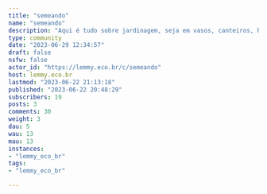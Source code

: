 ```yaml
---
title: "semeando" 
name: "semeando"
description: "Aqui é tudo sobre jardinagem, seja em vasos, canteiros, hortas e enfim! "
type: community
date: "2023-06-29 12:34:57"
draft: false
nsfw: false
actor_id: "https://lemmy.eco.br/c/semeando"
host: lemmy.eco.br
lastmod: "2023-06-22 21:13:18"
published: "2023-06-22 20:48:29"
subscribers: 19
posts: 3
comments: 30
weight: 3
dau: 5
wau: 13
mau: 13
instances:
- "lemmy_eco_br"
tags: 
- "lemmy_eco_br"

---
```

